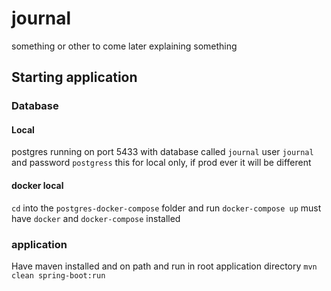 # journal
something or other to come later explaining something


## Starting application
### Database
#### Local
postgres running on port 5433 with database called `journal` user `journal` and password `postgress` this for local only, if prod ever it will be different
#### docker local
`cd` into the `postgres-docker-compose` folder and run `docker-compose up` must have `docker` and `docker-compose` installed
### application
Have maven installed and on path and run in root application directory `mvn clean spring-boot:run`
